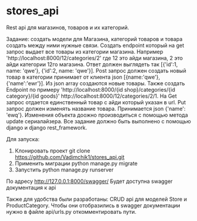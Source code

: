 # stores_api
Rest api для магазинов, товаров и их категорий.

Задание:
создать модели для Магазина, категорий товаров и товара создать между ними нужные связи.
Создать endpoint который на get запрос выдает все товары из категории магазина. 
Например 'http://localhost:8000/12/categories/2' где 12 это айди магазина, 2 это айди категории 12го магазина.
Ответ должен выглядеть так [{'id':1, name: 'qwe'}, {'id':2, name: 'qwe'}].
Post запрос должен создать новый товар в категории принимает от клиента json [{name:'qwe'}, {'name':'ewr'}]. Из json array создаются новые товары. 
Также создать
Endpoint по примеру 'http://localhost:8000/{id shop}/categories/{id category}/{id goods}'  http://localhost:8000/12/categories/2/1.
На Get запрос отдается единственный товар с айди который указан в url. Put запрос должен изменять название товара.
Принимается json {'name': 'ewq'}. Изменения объекта доожно производиться с помощью метода update сериалайзера. 
Все задание должно быть выполнено с помощью django и django rest_framework.

Для запуска:
 1. Клонировать проект git clone https://github.com/Vadimchik1/stores_api.git
 2. Применить миграции python manage.py migrate
 3. Запустить python manage.py runserver
 
 По адресу http://127.0.0.1:8000/swagger/ Будет доступна swagger документация к api 
 
 Также для удобства были разработаны: CRUD api для моделей Store и ProductCategory.
 Чтобы они отобразились в swagger документации нужно в файле api/urls.py откомментировать пути.

